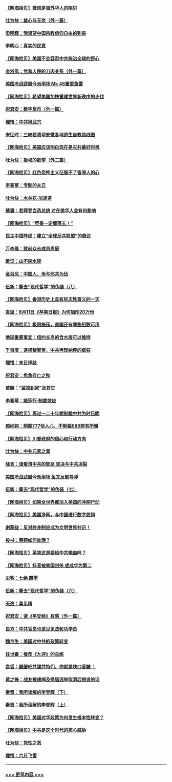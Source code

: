 #### [【网海拾贝】微信是海外华人的陷阱](../pages/nsc993/n12338868.md?t=08181602) 
#### [吐为快：雄心与无奈（外一篇）](../pages/nsc993/n12338132.md?t=08181602) 
#### [梁晓辉：我渴望中国宗教信仰自由的到来](../pages/nsc993/n12336657.md?t=08181602) 
#### [李明心：真实的民意](../pages/nsc993/n12336089.md?t=08181602) 
#### [【网海拾贝】美国不会容忍中共统治全球的野心](../pages/nsc993/n12336063.md?t=08181602) 
#### [金浴凤：党和人民的刀肉关系（外一篇）](../pages/nsc993/n12335834.md?t=08181602) 
#### [美国冷战武器今派用场 Mk 48重型鱼雷](../pages/nsc993/n12335354.md?t=08181602) 
#### [【网海拾贝】希望美国加快重建世界新秩序的步伐](../pages/nsc993/n12334224.md?t=08181602) 
#### [祝君安：数字货币（外一篇）](../pages/nsc993/n12334186.md?t=08181602) 
#### [理悟：中共祸武穴](../pages/nsc993/n12333962.md?t=08181602) 
#### [宋征时：三峡若溃坝安徽各地逃生自救路线图](../pages/nsc993/n12332450.md?t=08181602) 
#### [【网海拾贝】美国应该明白现在是灭共最好时机](../pages/nsc993/n12332313.md?t=08181602) 
#### [吐为快：极权的欲望（外二篇）](../pages/nsc993/n12332089.md?t=08181602) 
#### [【网海拾贝】红色恐怖主义征服不了香港人的心](../pages/nsc993/n12329296.md?t=08181602) 
#### [李春草：专制的末日](../pages/nsc993/n12329079.md?t=08181602) 
#### [吐为快：木兰花‧加速道](../pages/nsc993/n12327366.md?t=08181602) 
#### [拂潇：若拜登当选总统 对在美华人会有何影响](../pages/nsc993/n12295996.md?t=08181602) 
#### [【网海拾贝】“苹果一定撑落去！”](../pages/nsc993/n12326784.md?t=08181602) 
#### [民主中国阵线：建立“全球反共联盟”的倡议](../pages/nsc993/n12324177.md?t=08181602) 
#### [万李缘：致前众志成员周庭](../pages/nsc993/n12324635.md?t=08181602) 
#### [歌词：山不转水转](../pages/nsc993/n12324599.md?t=08181602) 
#### [金浴凤：中国人，毋与邪共为伍](../pages/nsc993/n12324257.md?t=08181602) 
#### [伍新：撕去“现代哲学”的伪装（八）](../pages/nsc993/n12324188.md?t=08181602) 
#### [【网海拾贝】香港历史上具有标志性意义的一天](../pages/nsc993/n12324021.md?t=08181602) 
#### [袁斌：8月11日《苹果日报》为何加印20万份](../pages/nsc993/n12323955.md?t=08181602) 
#### [【网海拾贝】极限施压，美国还有哪些招数可用](../pages/nsc993/n12322512.md?t=08181602) 
#### [地球重要事宜：纽约长岛的含水层可以维持](../pages/nsc993/n12321844.md?t=08181602) 
#### [千百度：逮捕黎智英，中共再现纳粹的疯狂](../pages/nsc993/n12321777.md?t=08181602) 
#### [理悟：末日择路](../pages/nsc993/n12320812.md?t=08181602) 
#### [祝君安：危急存亡之秋](../pages/nsc993/n12320795.md?t=08181602) 
#### [苦胆：“监控到家”及其它](../pages/nsc993/n12320751.md?t=08181602) 
#### [李春草：踏莎行·制裁效应](../pages/nsc993/n12318290.md?t=08181602) 
#### [【网海拾贝】再过一二十年想制裁中共为时已晚](../pages/nsc993/n12318195.md?t=08181602) 
#### [颜纯钩：制裁777快人心，不制裁689若有所憾](../pages/nsc993/n12316912.md?t=08181602) 
#### [【网海拾贝】川普政府的信心和行动方向](../pages/nsc993/n12316673.md?t=08181602) 
#### [吐为快：中共元素之毒](../pages/nsc993/n12316547.md?t=08181602) 
#### [陆言：请看清中共的邪恶 坚决与中共决裂](../pages/nsc993/n12315784.md?t=08181602) 
#### [美国冷战武器今派用场 鱼叉反舰导弹](../pages/nsc993/n12316258.md?t=08181602) 
#### [伍新：撕去“现代哲学”的伪装（七）](../pages/nsc993/n12315846.md?t=08181602) 
#### [【网海拾贝】如果全世界都加入美国的净网行动](../pages/nsc993/n12315588.md?t=08181602) 
#### [【网海拾贝】美国净网，与中国进行数字脱钩](../pages/nsc993/n12312813.md?t=08181602) 
#### [谢燕益：反对终身制应成为文明世界共识！](../pages/nsc993/n12310465.md?t=08181602) 
#### [投书：蔡莉如何处理？](../pages/nsc993/n12310224.md?t=08181602) 
#### [【网海拾贝】英美这是要给中共输血吗？](../pages/nsc993/n12307646.md?t=08181602) 
#### [【网海拾贝】抖音被美国封杀 或成华为第二](../pages/nsc993/n12305277.md?t=08181602) 
#### [尘客：七绝 霹雳](../pages/nsc993/n12304053.md?t=08181602) 
#### [伍新：撕去“现代哲学”的伪装（六）](../pages/nsc993/n12303243.md?t=08181602) 
#### [天逸：喜见晴](../pages/nsc993/n12303226.md?t=08181602) 
#### [祝君安：读《平安经》有感（外一篇）](../pages/nsc993/n12303170.md?t=08181602) 
#### [良方：中共官员也该见见法轮功学员](../pages/nsc993/n12302985.md?t=08181602) 
#### [魏京生：美国对中共的政策转变](../pages/nsc993/n12302929.md?t=08181602) 
#### [任世豪：推荐《九评》的总统](../pages/nsc993/n12302838.md?t=08181602) 
#### [袁哲：醒醒吧共谍共特们，你就是块口香糖 ！](../pages/nsc993/n12302678.md?t=08181602) 
#### [黄之锋：战友被通缉及换届选举取消后想说的话](../pages/nsc993/n12302681.md?t=08181602) 
#### [秦晋：我所读解的李登辉（下）](../pages/nsc993/n12302171.md?t=08181602) 
#### [秦晋：我所读解的李登辉（上）](../pages/nsc993/n12301979.md?t=08181602) 
#### [【网海拾贝】美国对华政策为何发生根本性转变？](../pages/nsc993/n12302091.md?t=08181602) 
#### [【网海拾贝】中共是这个时代的核心威胁](../pages/nsc993/n12300541.md?t=08181602) 
#### [吐为快：党性之恶](../pages/nsc993/n12300263.md?t=08181602) 
#### [理悟：六月飞雪](../pages/nsc993/n12300243.md?t=08181602) 

----
#### [ >>> 更早内容 <<< ](../indexes/nsc993-earlier.md)
